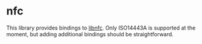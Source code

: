 # nfc

This library provides bindings to [libnfc](https://github.com/nfc-tools/libnfc). Only ISO14443A is supported at the
moment, but adding additional bindings should be straightforward.
